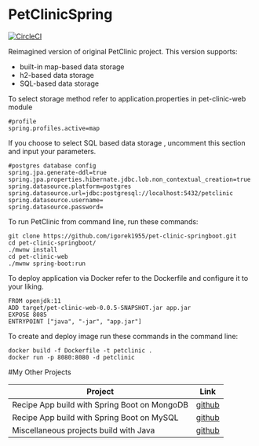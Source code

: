 # PetClinicSpring
[![CircleCI](https://circleci.com/gh/igorek1955/pet-clinic-springboot.svg?style=svg&circle-token=60723d6ee9c5b2c188dc42a47f21a8e4a78bcbcd)](https://app.circleci.com/settings/project/github/igorek1955/pet-clinic-springboot)

Reimagined version of original PetClinic project.
This version supports:
- built-in map-based data storage
- h2-based data storage
- SQL-based data storage

To select storage method refer to application.properties in pet-clinic-web module
```
#profile
spring.profiles.active=map
```

If you choose to select SQL based data storage , uncomment this section and input your parameters.

```
#postgres database config
spring.jpa.generate-ddl=true
spring.jpa.properties.hibernate.jdbc.lob.non_contextual_creation=true
spring.datasource.platform=postgres
spring.datasource.url=jdbc:postgresql://localhost:5432/petclinic
spring.datasource.username=
spring.datasource.password=
```

To run PetClinic from command line, run these commands: 
```
git clone https://github.com/igorek1955/pet-clinic-springboot.git
cd pet-clinic-springboot/
./mwnw install 
cd pet-clinic-web
./mwnw spring-boot:run
```

To deploy application via Docker refer to the Dockerfile and configure it to your liking.

```
FROM openjdk:11
ADD target/pet-clinic-web-0.0.5-SNAPSHOT.jar app.jar
EXPOSE 8085
ENTRYPOINT ["java", "-jar", "app.jar"]
```
To create and deploy image run these commands in the command line:
```
docker build -f Dockerfile -t petclinic .
docker run -p 8080:8080 -d petclinic
```

#My Other Projects

| Project | Link |
|------|-------|
| Recipe App build with Spring Boot on MongoDB | [github](https://github.com/igorek1955/recipeapp-spring-mongoDB) |
| Recipe App build with Spring Boot on MySQL |[github](https://github.com/igorek1955/recipeapp-spring-mysql) |
| Miscellaneous projects build with Java  | [github](https://github.com/igorek1955/little-projects) |